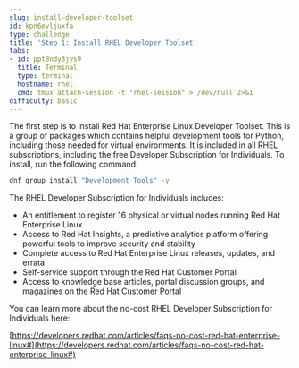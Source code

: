 ```yaml
---
slug: install-developer-toolset
id: kpn6evljuxfa
type: challenge
title: 'Step 1: Install RHEL Developer Toolset'
tabs:
- id: ppt8ndy3jys9
  title: Terminal
  type: terminal
  hostname: rhel
  cmd: tmux attach-session -t "rhel-session" > /dev/null 2>&1
difficulty: basic
---
```

The first step is to install Red Hat Enterprise Linux Developer Toolset. This is a group of packages which contains helpful development tools for Python, including those needed for virtual environments. It is included in all RHEL subscriptions, including the free Developer Subscription for Individuals. To install, run the following command:

```bash
dnf group install "Development Tools" -y
```

The RHEL Developer Subscription for Individuals includes:

* An entitlement to register 16 physical or virtual nodes running Red Hat Enterprise Linux
* Access to Red Hat Insights, a predictive analytics platform offering powerful tools to improve security and stability
* Complete access to Red Hat Enterprise Linux releases, updates, and errata
* Self-service support through the Red Hat Customer Portal
* Access to knowledge base articles, portal discussion groups, and magazines on the Red Hat Customer Portal

You can learn more about the no-cost RHEL Developer Subscription for Individuals here:

[https://developers.redhat.com/articles/faqs-no-cost-red-hat-enterprise-linux#](https://developers.redhat.com/articles/faqs-no-cost-red-hat-enterprise-linux#)
